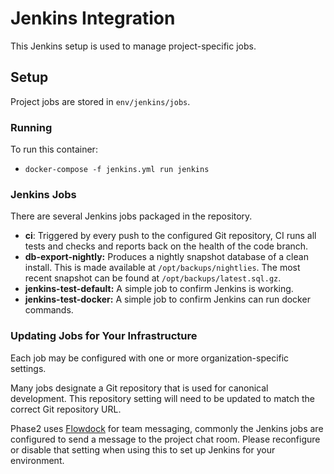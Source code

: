 # Jenkins Integration

This Jenkins setup is used to manage project-specific jobs.

## Setup

Project jobs are stored in `env/jenkins/jobs`.

### Running

To run this container:

  - `docker-compose -f jenkins.yml run jenkins`

### Jenkins Jobs

There are several Jenkins jobs packaged in the repository.

* **ci**: Triggered by every push to the configured Git repository, CI runs all tests and checks and reports back on the health of the code branch.
* **db-export-nightly:** Produces a nightly snapshot database of a clean install. This is made available at `/opt/backups/nightlies`. The most recent snapshot can be found at `/opt/backups/latest.sql.gz`.
* **jenkins-test-default:** A simple job to confirm Jenkins is working.
* **jenkins-test-docker:** A simple job to confirm Jenkins can run docker commands.

### Updating Jobs for Your Infrastructure

Each job may be configured with one or more organization-specific settings.

Many jobs designate a Git repository that is used for canonical development. This repository setting will need to be updated to match the correct Git repository URL.

Phase2 uses [Flowdock](https://flowdock.com) for team messaging, commonly the Jenkins jobs are configured to send a message to the project chat room. Please reconfigure or disable that setting when using this to set up Jenkins for your environment.

